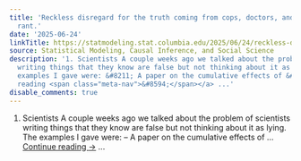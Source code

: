 ```yaml
---
title: 'Reckless disregard for the truth coming from cops, doctors, and scientists:  A
  rant.'
date: '2025-06-24'
linkTitle: https://statmodeling.stat.columbia.edu/2025/06/24/reckless-disregard-for-the-truth-coming-from-cops-doctors-and-scientists-a-rant/
source: Statistical Modeling, Causal Inference, and Social Science
description: '1. Scientists A couple weeks ago we talked about the problem of scientists
  writing things that they know are false but not thinking about it as lying. The
  examples I gave were: &#8211; A paper on the cumulative effects of &#8230; <a href="https://statmodeling.stat.columbia.edu/2025/06/24/reckless-disregard-for-the-truth-coming-from-cops-doctors-and-scientists-a-rant/">Continue
  reading <span class="meta-nav">&#8594;</span></a> ...'
disable_comments: true
---
```

1. Scientists A couple weeks ago we talked about the problem of scientists writing things that they know are false but not thinking about it as lying. The examples I gave were: &#8211; A paper on the cumulative effects of &#8230; <a href="https://statmodeling.stat.columbia.edu/2025/06/24/reckless-disregard-for-the-truth-coming-from-cops-doctors-and-scientists-a-rant/">Continue reading <span class="meta-nav">&#8594;</span></a> ...
